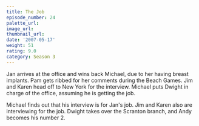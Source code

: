```yaml
---
title: The Job
episode_number: 24
palette_url: 
image_url: 
thumbnail_url: 
date: '2007-05-17'
weight: 51
rating: 9.0
category: Season 3
---
```


Jan arrives at the office and wins back Michael, due to her having breast implants. Pam gets ribbed for her comments during the Beach Games. Jim and Karen head off to New York for the interview. Michael puts Dwight in charge of the office, assuming he is getting the job.

Michael finds out that his interview is for Jan's job. Jim and Karen also are interviewing for the job. Dwight takes over the Scranton branch, and Andy becomes his number 2.